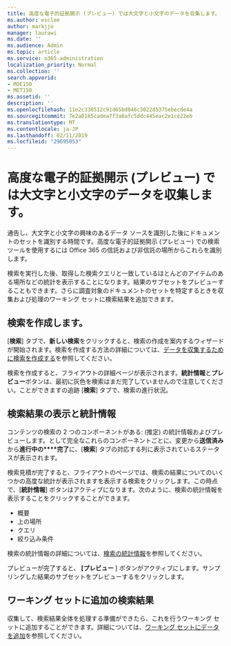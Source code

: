 ```yaml
---
title: 高度な電子的証拠開示 (プレビュー) では大文字と小文字のデータを収集します。
ms.author: esclee
author: markjjo
manager: laurawi
ms.date: ''
ms.audience: Admin
ms.topic: article
ms.service: o365-administration
localization_priority: Normal
ms.collection: ''
search.appverid:
- MOE150
- MET150
ms.assetid: ''
description: ''
ms.openlocfilehash: 11e2c336512c91d65bd046c3022d5375ebecde4a
ms.sourcegitcommit: 7e2a0185cadea7f3a6afc5ddc445eac2e1ce22eb
ms.translationtype: MT
ms.contentlocale: ja-JP
ms.lasthandoff: 02/11/2019
ms.locfileid: "29695053"
---
```

# <a name="collect-data-for-a-case-in-advanced-ediscovery-preview"></a>高度な電子的証拠開示 (プレビュー) では大文字と小文字のデータを収集します。

通告し、大文字と小文字の興味のあるデータ ソースを識別した後にドキュメントのセットを識別する時間です。高度な電子的証拠開示 (プレビュー) での検索ツールを使用するには Office 365 の信託および非信託の場所からこれらを識別します。

検索を実行した後、取得した検索クエリと一致しているほとんどのアイテムのある場所などの統計を表示することになります。結果のサブセットをプレビューすることもできます。さらに調査対象のドキュメントのセットを特定するときを収集および処理のワーキング セットに検索結果を追加できます。

## <a name="create-a-search"></a>検索を作成します。

[**検索**] タブで、**新しい検索**をクリックすると、検索の作成を案内するウィザードが開始されます。検索を作成する方法の詳細については、[データを収集するために検索を作成する](create-search-to-collect-data.md)を参照してください。

検索を作成すると、フライアウトの詳細ページが表示されます。**統計情報**と**プレビュー**ボタンは、最初に灰色を検索はまだ完了していませんので注意してください。ことができますの追跡 [**検索**] タブで、検索の進行状況。

## <a name="view-search-results-and-statistics"></a>検索結果の表示と統計情報
コンテンツの検索の 2 つのコンポーネントがある: (推定) の統計情報およびプレビューします。として完全なこれらのコンポーネントごとに、変更から**送信済み**から**進行中の****完了**に、[**検索**] タブの対応する列に表示されているステータスが表示されます。

検索見積が完了すると、フライアウトのページでは、検索の結果についてのいくつかの高度な統計が表示されますを表示する検索をクリックします。この時点で、[**統計情報**] ボタンはアクティブになります。次のように、検索の統計情報を表示することをクリックすることができます。

- 概要
- 上の場所
- クエリ
- 絞り込み条件

検索の統計情報の詳細については、[検索の統計情報](search-statistics.md)を参照してください。

プレビューが完了すると、 **[プレビュー** ] ボタンがアクティブにします。サンプリングした結果のサブセットをプレビューするをクリックします。

## <a name="adding-search-results-to-a-working-set"></a>ワーキング セットに追加の検索結果

収集して、検索結果全体を処理する準備ができたら、これを行うワーキング セットに追加することができます。詳細については、[ワーキング セットにデータを追加](add-data-to-working-set.md)を参照してください。 